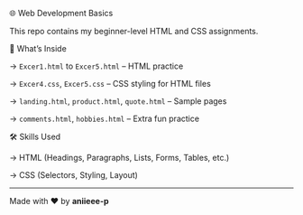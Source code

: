🌐 Web Development Basics

This repo contains my beginner-level HTML and CSS assignments.

📄 What’s Inside

-> `Excer1.html` to `Excer5.html` – HTML practice

-> `Excer4.css`, `Excer5.css` – CSS styling for HTML files

-> `landing.html`, `product.html`, `quote.html` – Sample pages

-> `comments.html`, `hobbies.html` – Extra fun practice

🛠️ Skills Used

-> HTML (Headings, Paragraphs, Lists, Forms, Tables, etc.)

-> CSS (Selectors, Styling, Layout)

---

Made with ❤️ by **aniieee-p**
